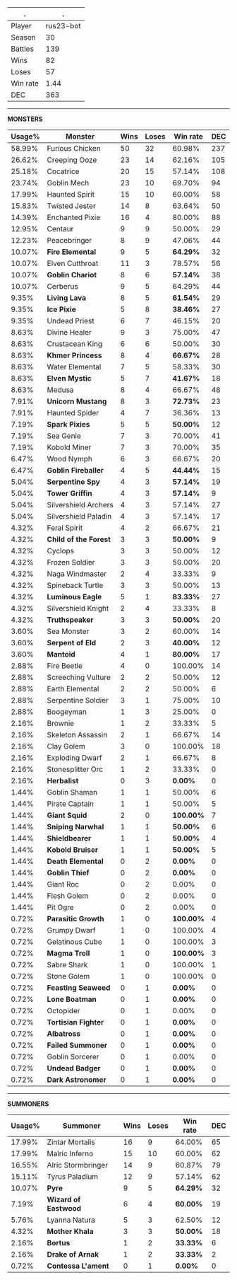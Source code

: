 .|.
|-|-
Player|rus23-bot
Season|30
Battles|139
Wins|82
Loses|57
Win rate|1.44
DEC|363

---
**MONSTERS**

Usage%|Monster|Wins|Loses|Win rate|DEC|
-|-|-|-|-|-|
58.99%|Furious Chicken|50|32|60.98%|237|
26.62%|Creeping Ooze|23|14|62.16%|105|
25.18%|Cocatrice|20|15|57.14%|108|
23.74%|Goblin Mech|23|10|69.70%|94|
17.99%|Haunted Spirit|15|10|60.00%|58|
15.83%|Twisted Jester|14|8|63.64%|50|
14.39%|Enchanted Pixie|16|4|80.00%|88|
12.95%|Centaur|9|9|50.00%|29|
12.23%|Peacebringer|8|9|47.06%|44|
10.07%|**Fire Elemental**|9|5|**64.29%**|32|
10.07%|Elven Cutthroat|11|3|78.57%|56|
10.07%|**Goblin Chariot**|8|6|**57.14%**|38|
10.07%|Cerberus|9|5|64.29%|44|
9.35%|**Living Lava**|8|5|**61.54%**|29|
9.35%|**Ice Pixie**|5|8|**38.46%**|27|
9.35%|Undead Priest|6|7|46.15%|20|
8.63%|Divine Healer|9|3|75.00%|47|
8.63%|Crustacean King|6|6|50.00%|30|
8.63%|**Khmer Princess**|8|4|**66.67%**|28|
8.63%|Water Elemental|7|5|58.33%|30|
8.63%|**Elven Mystic**|5|7|**41.67%**|18|
8.63%|Medusa|8|4|66.67%|48|
7.91%|**Unicorn Mustang**|8|3|**72.73%**|23|
7.91%|Haunted Spider|4|7|36.36%|13|
7.19%|**Spark Pixies**|5|5|**50.00%**|12|
7.19%|Sea Genie|7|3|70.00%|41|
7.19%|Kobold Miner|7|3|70.00%|35|
6.47%|Wood Nymph|6|3|66.67%|20|
6.47%|**Goblin Fireballer**|4|5|**44.44%**|15|
5.04%|**Serpentine Spy**|4|3|**57.14%**|19|
5.04%|**Tower Griffin**|4|3|**57.14%**|9|
5.04%|Silvershield Archers|4|3|57.14%|27|
5.04%|Silvershield Paladin|4|3|57.14%|17|
4.32%|Feral Spirit|4|2|66.67%|21|
4.32%|**Child of the Forest**|3|3|**50.00%**|9|
4.32%|Cyclops|3|3|50.00%|12|
4.32%|Frozen Soldier|3|3|50.00%|20|
4.32%|Naga Windmaster|2|4|33.33%|9|
4.32%|Spineback Turtle|3|3|50.00%|13|
4.32%|**Luminous Eagle**|5|1|**83.33%**|27|
4.32%|Silvershield Knight|2|4|33.33%|8|
4.32%|**Truthspeaker**|3|3|**50.00%**|20|
3.60%|Sea Monster|3|2|60.00%|14|
3.60%|**Serpent of Eld**|2|3|**40.00%**|12|
3.60%|**Mantoid**|4|1|**80.00%**|17|
2.88%|Fire Beetle|4|0|100.00%|14|
2.88%|Screeching Vulture|2|2|50.00%|12|
2.88%|Earth Elemental|2|2|50.00%|6|
2.88%|Serpentine Soldier|3|1|75.00%|10|
2.88%|Boogeyman|1|3|25.00%|0|
2.16%|Brownie|1|2|33.33%|5|
2.16%|Skeleton Assassin|2|1|66.67%|14|
2.16%|Clay Golem|3|0|100.00%|18|
2.16%|Exploding Dwarf|2|1|66.67%|8|
2.16%|Stonesplitter Orc|1|2|33.33%|0|
2.16%|**Herbalist**|0|3|**0.00%**|0|
1.44%|Goblin Shaman|1|1|50.00%|6|
1.44%|Pirate Captain|1|1|50.00%|5|
1.44%|**Giant Squid**|2|0|**100.00%**|7|
1.44%|**Sniping Narwhal**|1|1|**50.00%**|6|
1.44%|**Shieldbearer**|1|1|**50.00%**|4|
1.44%|**Kobold Bruiser**|1|1|**50.00%**|5|
1.44%|**Death Elemental**|0|2|**0.00%**|0|
1.44%|**Goblin Thief**|0|2|**0.00%**|0|
1.44%|Giant Roc|0|2|0.00%|0|
1.44%|Flesh Golem|0|2|0.00%|0|
1.44%|Pit Ogre|0|2|0.00%|0|
0.72%|**Parasitic Growth**|1|0|**100.00%**|4|
0.72%|Grumpy Dwarf|1|0|100.00%|4|
0.72%|Gelatinous Cube|1|0|100.00%|3|
0.72%|**Magma Troll**|1|0|**100.00%**|3|
0.72%|Sabre Shark|1|0|100.00%|1|
0.72%|Stone Golem|1|0|100.00%|0|
0.72%|**Feasting Seaweed**|0|1|**0.00%**|0|
0.72%|**Lone Boatman**|0|1|**0.00%**|0|
0.72%|Octopider|0|1|0.00%|0|
0.72%|**Tortisian Fighter**|0|1|**0.00%**|0|
0.72%|**Albatross**|0|1|**0.00%**|0|
0.72%|**Failed Summoner**|0|1|**0.00%**|0|
0.72%|Goblin Sorcerer|0|1|0.00%|0|
0.72%|**Undead Badger**|0|1|**0.00%**|0|
0.72%|**Dark Astronomer**|0|1|**0.00%**|0|

---
**SUMMONERS**

Usage%|Summoner|Wins|Loses|Win rate|DEC|
-|-|-|-|-|-|
17.99%|Zintar Mortalis|16|9|64.00%|65|
17.99%|Malric Inferno|15|10|60.00%|62|
16.55%|Alric Stormbringer|14|9|60.87%|79|
15.11%|Tyrus Paladium|12|9|57.14%|62|
10.07%|**Pyre**|9|5|**64.29%**|32|
7.19%|**Wizard of Eastwood**|6|4|**60.00%**|19|
5.76%|Lyanna Natura|5|3|62.50%|12|
4.32%|**Mother Khala**|3|3|**50.00%**|18|
2.16%|**Bortus**|1|2|**33.33%**|6|
2.16%|**Drake of Arnak**|1|2|**33.33%**|2|
0.72%|**Contessa L'ament**|0|1|**0.00%**|0|
